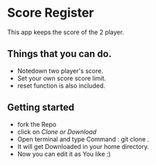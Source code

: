 # Score Register
This app keeps the score of the 2 player.
## Things that you can do.
* Notedown two player's score.
* Set your own score score limit.
* reset function is also included.
## Getting started
* fork the Repo
* click on *Clone or Download*
* Open terminal and type Command : git clone <COPIED link>.
* It will get Downloaded in your home directory.
* Now you can edit it as You like :) 
